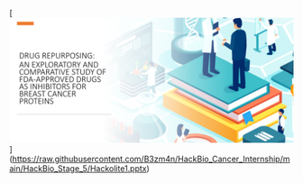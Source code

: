 [![Watch the video](https://raw.githubusercontent.com/B3zm4n/HackBio_Cancer_Internship/main/HackBio_Stage_5/thumbnail.png)]
(https://raw.githubusercontent.com/B3zm4n/HackBio_Cancer_Internship/main/HackBio_Stage_5/Hackolite1.pptx)
